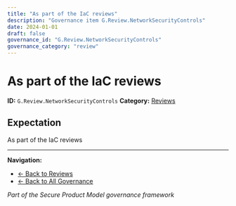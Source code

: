 ```yaml
---
title: "As part of the IaC reviews"
description: "Governance item G.Review.NetworkSecurityControls"
date: 2024-01-01
draft: false
governance_id: "G.Review.NetworkSecurityControls"
governance_category: "review"
---
```


# As part of the IaC reviews

**ID:** `G.Review.NetworkSecurityControls`
**Category:** [Reviews](../)

## Expectation

As part of the IaC reviews


---

**Navigation:**
- [← Back to Reviews](../)
- [← Back to All Governance](/governance/)

*Part of the Secure Product Model governance framework*

